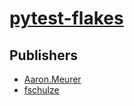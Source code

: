 # [pytest-flakes](https://pypi.org/project/pytest-flakes)



## Publishers
- [Aaron.Meurer](https://pypi.org/user/Aaron.Meurer)
- [fschulze](https://pypi.org/user/fschulze)

